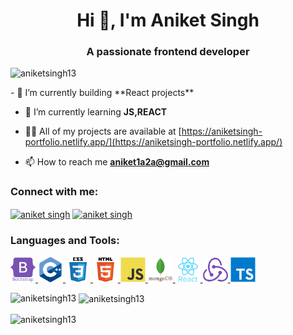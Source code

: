 <h1 align="center">Hi 👋, I'm Aniket Singh</h1>
<h3 align="center">A passionate frontend developer </h3>

<p align="left"> <img src="https://komarev.com/ghpvc/?username=aniketsingh13&label=Profile%20views&color=0e75b6&style=flat" alt="aniketsingh13" /> </p>
- 🔭 I’m currently building **React projects**

- 🌱 I’m currently learning **JS,REACT**

- 👨‍💻 All of my projects are available at [https://aniketsingh-portfolio.netlify.app/](https://aniketsingh-portfolio.netlify.app/)

- 📫 How to reach me **aniket1a2a@gmail.com**

<h3 align="left">Connect with me:</h3>
<p align="left">
<a href="https://twitter.com/ANIKETS42266714" target="blank"><img align="center" src="https://raw.githubusercontent.com/rahuldkjain/github-profile-readme-generator/master/src/images/icons/Social/twitter.svg" alt="aniket singh" height="30" width="40" /></a>
<a href="https://www.linkedin.com/in/aniket-singh-3332a5198/" target="blank"><img align="center" src="https://raw.githubusercontent.com/rahuldkjain/github-profile-readme-generator/master/src/images/icons/Social/linked-in-alt.svg" alt="aniket singh" height="30" width="40" /></a>
</p>

<h3 align="left">Languages and Tools:</h3>
<p align="left"> <a href="https://getbootstrap.com" target="_blank" rel="noreferrer"> <img src="https://raw.githubusercontent.com/devicons/devicon/master/icons/bootstrap/bootstrap-plain-wordmark.svg" alt="bootstrap" width="40" height="40"/> </a> <a href="https://www.w3schools.com/cpp/" target="_blank" rel="noreferrer"> <img src="https://raw.githubusercontent.com/devicons/devicon/master/icons/cplusplus/cplusplus-original.svg" alt="cplusplus" width="40" height="40"/> </a> <a href="https://www.w3schools.com/css/" target="_blank" rel="noreferrer"> <img src="https://raw.githubusercontent.com/devicons/devicon/master/icons/css3/css3-original-wordmark.svg" alt="css3" width="40" height="40"/> </a> <a href="https://www.w3.org/html/" target="_blank" rel="noreferrer"> <img src="https://raw.githubusercontent.com/devicons/devicon/master/icons/html5/html5-original-wordmark.svg" alt="html5" width="40" height="40"/> </a> <a href="https://developer.mozilla.org/en-US/docs/Web/JavaScript" target="_blank" rel="noreferrer"> <img src="https://raw.githubusercontent.com/devicons/devicon/master/icons/javascript/javascript-original.svg" alt="javascript" width="40" height="40"/> </a> <a href="https://www.mongodb.com/" target="_blank" rel="noreferrer"> <img src="https://raw.githubusercontent.com/devicons/devicon/master/icons/mongodb/mongodb-original-wordmark.svg" alt="mongodb" width="40" height="40"/> </a> <a href="https://reactjs.org/" target="_blank" rel="noreferrer"> <img src="https://raw.githubusercontent.com/devicons/devicon/master/icons/react/react-original-wordmark.svg" alt="react" width="40" height="40"/> </a> <a href="https://redux.js.org" target="_blank" rel="noreferrer"> <img src="https://raw.githubusercontent.com/devicons/devicon/master/icons/redux/redux-original.svg" alt="redux" width="40" height="40"/> </a> <a href="https://www.typescriptlang.org/" target="_blank" rel="noreferrer"> <img src="https://raw.githubusercontent.com/devicons/devicon/master/icons/typescript/typescript-original.svg" alt="typescript" width="40" height="40"/> </a> </p>

<p><img align="left" src="https://github-readme-stats.vercel.app/api/top-langs?username=aniketsingh13&show_icons=true&locale=en&layout=compact" alt="aniketsingh13" /></p>

<p>&nbsp;<img align="center" src="https://github-readme-stats.vercel.app/api?username=aniketsingh13&show_icons=true&locale=en" alt="aniketsingh13" /></p>

<p><img align="center" src="https://github-readme-streak-stats.herokuapp.com/?user=aniketsingh13&" alt="aniketsingh13" /></p>


